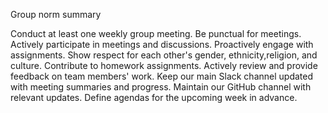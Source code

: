 Group norm summary

Conduct at least one weekly group meeting.
Be punctual for meetings.
Actively participate in meetings and discussions.
Proactively engage with assignments.
Show respect for each other's gender, ethnicity,religion, and culture.
Contribute to homework assignments.
Actively review and provide feedback on team members' work.
Keep our main Slack channel updated with meeting summaries and progress.
Maintain our GitHub channel with relevant updates.
Define agendas for the upcoming week in advance.
